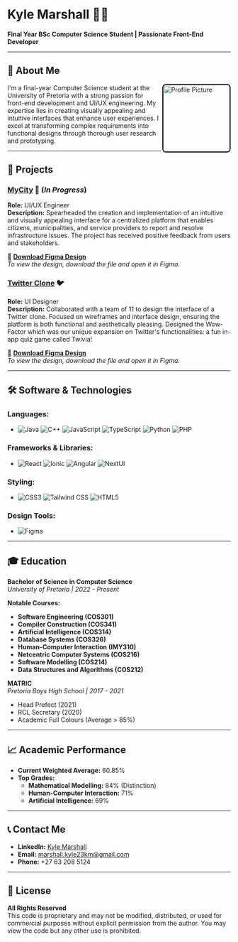 # Kyle Marshall 👨‍💻

**Final Year BSc Computer Science Student | Passionate Front-End Developer**

---

## 👋 About Me

<img src="./assets/kylemarshall.jpg" alt="Profile Picture" width="150" align="right" style="border: 2px solid #000; border-radius: 8px;"/>

I'm a final-year Computer Science student at the University of Pretoria with a strong passion for front-end development and UI/UX engineering. My expertise lies in creating visually appealing and intuitive interfaces that enhance user experiences. I excel at transforming complex requirements into functional designs through thorough user research and prototyping.

---

## 🚀 Projects

### [MyCity](./MyCity/README.md) 🌆 (*In Progress*)
**Role:** UI/UX Engineer  
**Description:** Spearheaded the creation and implementation of an intuitive and visually appealing interface for a centralized platform that enables citizens, municipalities, and service providers to report and resolve infrastructure issues. The project has received positive feedback from users and stakeholders.

🔗 **[Download Figma Design](./Figma%20Designs/MyCity%20Figma%20Design.fig)**  
*To view the design, download the file and open it in Figma.*

### [Twitter Clone](./Twitter%20Clone/README.md) 🐦
**Role:** UI Designer  
**Description:** Collaborated with a team of 11 to design the interface of a Twitter clone. Focused on wireframes and interface design, ensuring the platform is both functional and aesthetically pleasing. Designed the Wow-Factor which was our unique expansion on Twitter's functionalities: a fun in-app quiz game called Twivia!

🔗 **[Download Figma Design](./Figma%20Designs/Twitter%20Clone%20Figma%20Design.fig)**  
*To view the design, download the file and open it in Figma.*

---

## 🛠️ Software & Technologies

### **Languages:**
- ![Java](https://img.shields.io/badge/Java-007396?style=for-the-badge&logo=java&logoColor=white) ![C++](https://img.shields.io/badge/C%2B%2B-00599C?style=for-the-badge&logo=c%2B%2B&logoColor=white) ![JavaScript](https://img.shields.io/badge/JavaScript-F7DF1E?style=for-the-badge&logo=javascript&logoColor=black) ![TypeScript](https://img.shields.io/badge/TypeScript-007ACC?style=for-the-badge&logo=typescript&logoColor=white) ![Python](https://img.shields.io/badge/Python-3776AB?style=for-the-badge&logo=python&logoColor=white) ![PHP](https://img.shields.io/badge/PHP-777BB4?style=for-the-badge&logo=php&logoColor=white)

### **Frameworks & Libraries:**
- ![React](https://img.shields.io/badge/-20232A?style=for-the-badge&logo=react&logoColor=61DAFB) ![Ionic](https://img.shields.io/badge/Ionic-3880FF?style=for-the-badge&logo=ionic&logoColor=white) ![Angular](https://img.shields.io/badge/Angular-DD0031?style=for-the-badge&logo=angular&logoColor=white) ![NextUI](https://img.shields.io/badge/-000000?style=for-the-badge&logo=nextdotjs&logoColor=white)

### **Styling:**
- ![CSS3](https://img.shields.io/badge/-1572B6?style=for-the-badge&logo=css3&logoColor=white) ![Tailwind CSS](https://img.shields.io/badge/-38B2AC?style=for-the-badge&logo=tailwind-css&logoColor=white) ![HTML5](https://img.shields.io/badge/-E34F26?style=for-the-badge&logo=html5&logoColor=white)

### **Design Tools:**
- ![Figma](https://img.shields.io/badge/-F24E1E?style=for-the-badge&logo=figma&logoColor=white)

---

## 🎓 Education

**Bachelor of Science in Computer Science**  
*University of Pretoria | 2022 - Present*

**Notable Courses:**
- **Software Engineering (COS301)**
- **Compiler Construction (COS341)**
- **Artificial Intelligence (COS314)**
- **Database Systems (COS326)**
- **Human-Computer Interaction (IMY310)**
- **Netcentric Computer Systems (COS216)**
- **Software Modelling (COS214)**
- **Data Structures and Algorithms (COS212)**
  
**MATRIC**  
*Pretoria Boys High School | 2017 - 2021*  
- Head Prefect (2021)
- RCL Secretary (2020)
- Academic Full Colours (Average > 85%)

---

## 📈 Academic Performance

- **Current Weighted Average:** 60.85%
- **Top Grades:**
  - **Mathematical Modelling:** 84% (Distinction)
  - **Human-Computer Interaction:** 71%
  - **Artificial Intelligence:** 69%

---

## 📞 Contact Me

- **LinkedIn:** [Kyle Marshall](https://www.linkedin.com/in/kyle-marshall23)
- **Email:** marshall.kyle23km@gmail.com
- **Phone:** +27 63 208 5124

---

## 📜 License

**All Rights Reserved**  
This code is proprietary and may not be modified, distributed, or used for commercial purposes without explicit permission from the author. You may view the code but any other use is prohibited.
